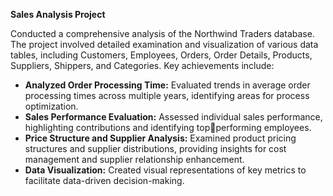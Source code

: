 **Sales Analysis Project**

Conducted a comprehensive analysis of the Northwind Traders database. The project involved detailed examination and 
visualization of various data tables, including Customers, Employees, Orders, Order Details, Products, Suppliers, Shippers, 
and Categories. Key achievements include:

* **Analyzed Order Processing Time:** Evaluated trends in average order processing times across multiple years, 
identifying areas for process optimization.
* **Sales Performance Evaluation:** Assessed individual sales performance, highlighting contributions and identifying topperforming employees.
* **Price Structure and Supplier Analysis:** Examined product pricing structures and supplier distributions, providing 
insights for cost management and supplier relationship enhancement.
* **Data Visualization:** Created visual representations of key metrics to facilitate data-driven decision-making.
